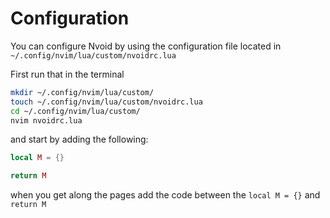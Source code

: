# Configuration

You can configure Nvoid by using the configuration file located in `~/.config/nvim/lua/custom/nvoidrc.lua`

First run that in the terminal  
```bash
mkdir ~/.config/nvim/lua/custom/
touch ~/.config/nvim/lua/custom/nvoidrc.lua
cd ~/.config/nvim/lua/custom/
nvim nvoidrc.lua
```
and start by adding the following: 
```lua
local M = {}

return M
```
when you get along the pages add the code between the `local M = {}` and `return M`
